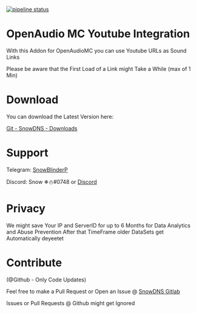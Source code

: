 [![pipeline status](https://git.snowdns.de/SnowBlinderP/openaudioyt-addon/badges/master/pipeline.svg)](https://git.snowdns.de/SnowBlinderP/openaudioyt-addon/commits/master)


# OpenAudio MC Youtube Integration

With this Addon for OpenAudioMC you can use Youtube URLs as Sound Links

Please be aware that the First Load of a Link might Take a While (max of 1 Min)

# Download

You can download the Latest Version here:

[Git - SnowDNS - Downloads](https://git.snowdns.de/SnowBlinderP/openaudioyt-addon/-/jobs/artifacts/master/browse?job=Create-And-Save)



# Support

Telegram: [SnowBlinderP](https://t.me/SnowBlinderP)

Discord: Snow ❄⛄#0748 or [Discord](https://discord.gg/KQBySQ5)

# Privacy

We might save Your IP and ServerID for up to 6 Months for Data Analytics and Abuse Prevention
After that TimeFrame older DataSets get Automatically deyeetet

# Contribute
(@Github - Only Code Updates)

Feel free to make a Pull Request or Open an Issue @ [SnowDNS Gitlab](https://git.snowdns.de/SnowBlinderP/openaudioyt-addon)

Issues or Pull Requests @ Github might get Ignored


